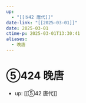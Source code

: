 ```yaml
---
up:
  - "[[⑤42 唐代]]"
date-link: "[[2025-03-01]]"
date: 2025-03-01
ctime-p: 2025-03-01T13:30:41
aliases:
  - 晚唐
---
```


# ⑤424 晚唐

- up: [[⑤42 唐代]]
